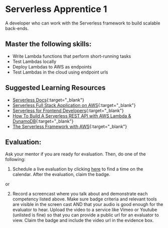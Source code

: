 # Serverless Apprentice 1

A developer who can work with the Serverless framework to build scalable back-ends.

## Master the following skills:

- Write Lambda functions that perform short-running tasks
- Test Lambdas locally
- Deploy Lambdas to AWS as endpoints
- Test Lambdas in the cloud using endpoint urls

## Suggested Learning Resources

- [Serverless Docs](https://www.serverless.com/framework/docs/){:target="\_blank"}
- [Serverless Full Stack Application on AWS](https://www.serverless.com/learn/courses/full-stack-application-development-on-aws/){:target="\_blank"}
- [Serverless for Frontend Developers](https://www.serverless.com/learn/courses/serverless-for-frontend-developers/){:target="\_blank"}
- [How To Build A Serverless REST API with AWS Lambda & DynamoDB](https://www.serverless.com/blog/build-a-serverless-rest-api){:target="\_blank"}
- [The Serverless Framework with AWS](https://www.youtube.com/watch?v=D5_FHbdsjRc&list=PLmexTtcbIn_gP8bpsUsHfv-58KsKPsGEo){:target="\_blank"}

## Evaluation:

Ask your mentor if you are ready for evaluation. Then, do one of the following:

1. Schedule a live evaluation by clicking [here](https://api.logro.io/widget/appointment/codex-evals/full-stack) to find a time on the calendar. After the evaluation, claim the badge.

or

2. Record a screencast where you talk about and demonstrate each competency listed above. Make sure badge criteria and relevant tools are visible in the screen cast AND that your audio is good enough for the evaluator to hear. Upload the video to a service like Vimeo or Youtube (unlisted is fine) so that you can provide a public url for an evaluator to view. Claim the badge and include the video url in the evidence box.
